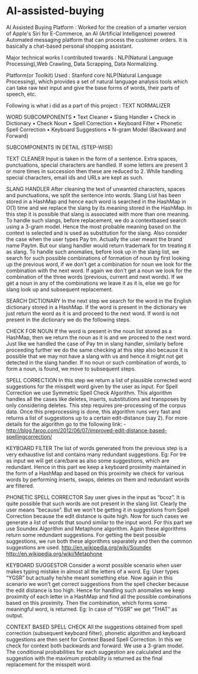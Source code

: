 # AI-assisted-buying
AI Assisted Buying Platform :
Worked for the creation of a smarter version of Apple's Siri for E-Commerce, an AI (Artificial Intelligence) powered Automated messaging platform that can process the customer orders. It is basically a chat-based personal shopping assistant.

Major technical works I contributed towards : NLP(Natural Language Processing),Web Crawling, Data Scrapping, Data Normalizing.

Platform(or Toolkit) Used : Stanford core NLP(Natural Language Processing), which provides a set of natural language analysis tools which can take raw text input and give the base forms of words, their parts of speech, etc.

Following is what i did as a part of this project :
TEXT NORMALIZER

WORD
SUBCOMPONENTS
• Text Cleaner
• Slang Handler
• Check in Dictionary
• Check Noun
• Spell Correction
• Keyboard Filter
• Phonetic Spell Correction
• Keyboard Suggestions
• N-gram Model (Backward and Forward)

SUBCOMPONENTS IN DETAIL (STEP-WISE)

TEXT CLEANER
Input is taken in the form of a sentence. Extra spaces, punctuations, special
characters are handled. If some letters are present 3 or more times in
succession then these are reduced to 2. While handling special characters,
email ids and URLs are kept as such.


SLANG HANDLER
After cleaning the text of unwanted characters, spaces and punctuations,
we split the sentence into words. Slang List has been stored in a HashMap
and hence each word is searched in the HashMap in O(1) time and we
replace the slang by its meaning stored in the HashMap.
In this step it is possible that slang is associated with more than one
meaning. To handle such slangs, before replacement, we do a contextbased
search using a 3-gram model. Hence the most probable meaning
based on the context is selected and is used as substitution for the slang.
Also consider the case when the user types Pay tm. Actually the user
meant the brand name Paytm. But our slang handler would return
trademark for tm treating it as slang. To handle such anomalies, before
look up in the slang list, we search for such possible combinations of
formation of noun by first looking up the previous word, if we don't get a
combination for noun we look for the combination with the next word. If
again we don't get a noun we look for the combination of the three words
(previous, current and next words). If we get a noun in any of the
combinations we leave it as it is, else we go for slang look up and
subsequent replacement.

SEARCH DICTIONARY
In the next step we search for the word in the English dictionary stored in a
HashMap. If the word is present in the dictionary we just return the word as
it is and proceed to the next word. If word is not present in the dictionary we
do the following steps.

CHECK FOR NOUN
If the word is present in the noun list stored as a HashMap, then we return
the noun as it is and we proceed to the next word. Just like we handled the
case of Pay tm in slang handler, similarly before proceeding further we do
the same checking at this step also because it is possible that we may not
have a slang with us and hence it might not get detected in the slang
handler.
If no noun or such combination of words, to form a noun, is found, we move
to subsequent steps.

SPELL CORRECTION
In this step we return a list of plausible corrected word suggestions for the
misspelt word given by the user as input. For Spell Correction we use
Symmetric Spell Check Algorithm. This algorithm handles all the cases like
deletes, inserts, substitutions and transposes by only considering deletes.
This step requires pre-processing of the corpus data. Once this preprocessing
is done, this algorithm runs very fast and returns a list of
suggestions up to a certain edit-distance (say 2).
For more details for the algorithm go to the following link: -
http://blog.faroo.com/2012/06/07/improved-edit-distance-based-spellingcorrection/

KEYBOARD FILTER
The list of words generated from the previous step is a very exhaustive list
and contains many redundant suggestions. Eg: For tre as input we will get
care/bare as also some suggestions, which are redundant. Hence in this
part we keep a keyboard proximity maintained in the form of a HashMap
and based on this proximity we check for various words by performing
inserts, swaps, deletes on them and redundant words are filtered.

PHONETIC SPELL CORRECTOR
Say user gives in the input as “bcoz”. It is quite possible that such words
are not present in the slang list. Clearly the user means “because”. But we
won’t be getting it in suggestions from Spell Correction because the edit
distance is quite high. Now for such cases we generate a list of words that
sound similar to the input word. For this part we use Soundex Algorithm
and Metaphone algorithm. Again these algorithms return some redundant
suggestions. For getting the best possible suggestions, we run both these
algorithms separately and then the common suggestions are used.
http://en.wikipedia.org/wiki/Soundex
http://en.wikipedia.org/wiki/Metaphone

KEYBOARD SUGGESTOR
Consider a worst possible scenario when user makes typing mistake in
almost all the letters of a word.
Eg: User types “YGSR” but actually he/she meant something else. Now
again in this scenario we won’t get correct suggestions from the spell
checker because the edit distance is too high. Hence for handling such
anomalies we keep proximity of each letter in a HashMap and find all the
possible combinations based on this proximity. Then the combination,
which forms some meaningful word, is returned. Eg: In case of “YGSR” we
get “THAT” as output.

CONTEXT BASED SPELL CHECK
All the suggestions obtained from spell correction (subsequent keyboard
filter), phonetic algorithm and keyboard suggestions are then sent for
Context Based Spell Correction. In this we check for context both
backwards and forward. We use a 3-gram model. The conditional
probabilities for each suggestion are calculated and the suggestion with the
maximum probability is returned as the final replacement for the misspelt
word.
